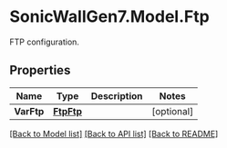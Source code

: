 # SonicWallGen7.Model.Ftp
FTP configuration.

## Properties

Name | Type | Description | Notes
------------ | ------------- | ------------- | -------------
**VarFtp** | [**FtpFtp**](FtpFtp.md) |  | [optional] 

[[Back to Model list]](../README.md#documentation-for-models) [[Back to API list]](../README.md#documentation-for-api-endpoints) [[Back to README]](../README.md)

